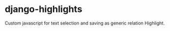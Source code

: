 # django-highlights

Custom javascript for text selection and saving as generic relation Highlight.
